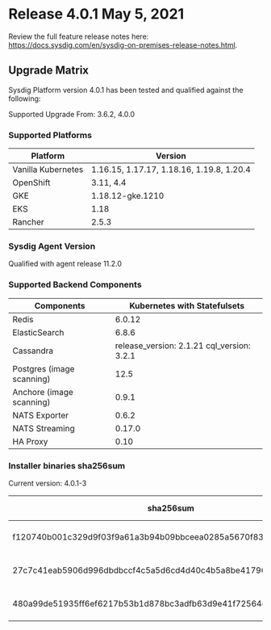 Release 4.0.1 May 5, 2021
===

Review the full feature release notes here: https://docs.sysdig.com/en/sysdig-on-premises-release-notes.html.

Upgrade Matrix
---

Sysdig Platform version 4.0.1 has been tested and qualified against the following:

Supported Upgrade From: 3.6.2, 4.0.0

### Supported Platforms

| **Platform** | **Version** |
|---|---|
| Vanilla Kubernetes          | 1.16.15, 1.17.17, 1.18.16, 1.19.8, 1.20.4 |
| OpenShift                   | 3.11, 4.4 |
| GKE                         | 1.18.12-gke.1210 |
| EKS                         | 1.18 |
| Rancher                     | 2.5.3 |

### Sysdig Agent Version

Qualified with agent release 11.2.0

### Supported Backend Components

| **Components** | **Kubernetes with Statefulsets** |
|---|---|
| Redis                      | 6.0.12 |
| ElasticSearch              | 6.8.6 |
| Cassandra                  | release_version: 2.1.21 cql_version: 3.2.1 |
| Postgres (image scanning)  | 12.5|
| Anchore (image scanning)   | 0.9.1 |
| NATS Exporter              | 0.6.2 |
| NATS Streaming             | 0.17.0 |
| HA Proxy                   | 0.10 |


### Installer binaries sha256sum

Current version: 4.0.1-3

| **sha256sum** | **Installer binary ** |
|---|---|
| f120740b001c329d9f03f9a61a3b94b09bbceea0285a5670f83bfaced305a3b4 | installer-darwin-amd64 |
| 27c7c41eab5906d996dbdbccf4c5a5d6cd4d40c4b5a8be41796fbe71dc5c9dd7 | installer-linux-amd64 |
| 480a99de51935ff6ef6217b53b1d878bc3adfb63d9e41f72564ed43694984ccd | installer-windows-amd64.exe |

